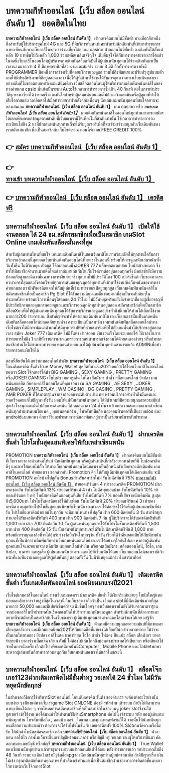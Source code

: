 # บทความกีฬาออนไลน์【เว็บ สล็อต ออนไลน์ อันดับ 1】  ยอดฮิตในไทย

**บทความกีฬาออนไลน์【เว็บ สล็อต ออนไลน์ อันดับ 1】** ฝากเครดิตแบบไม่มีขั้นต่ำ  ทางเลือกอีกหนึ่งสิ่งสำหรับผู้ใช้บริการยุคใหม่ 4G และ 5G ที่มีบริการที่แสนพิเศษสำหรับนักเดิมพันที่เข้ามาทำรายการลงทะเบียนกับทางเว็บคาสิโนของเราร่วมเสี่ยงโชค เกม casino  ฝากถอนไม่มีขั้นต่ำ ลงเดิมพันได้ตั้งแต่ หลัก 10 บาทขึ้นไปถึงหลัก 1,000 ร่วมเพลิดเพลินเจริญใจ เต็มอิ่มจุใจได้กับทางทางค่ายของเราได้แล้วในตอนี้เว็บคาสิโนออนไลน์ผู้บริการเกมเดิมพันสล็อตที่เปิดให้ผู้เล่นพนันทุกคนได้ร่วมเดิมพันมาเป็นเวลานานมากกว่า 4 ปี มีภาพกราฟิกที่สวยงามและสมจริง ระบบ 3 มิติ
อีกทั้งทางทางเรายังมี  PROGRAMMER มือหนึ่งการสร้างเว็บที่คอยบริการและดูแล  รวมไปถึงพัฒนาและปรับปรุงรูปแบบตัวเกมให้มีประสิทธิภาพที่ดีอยู่ตลอดเวลา เพื่อให้ผู้ที่เข้ามาใช้งานได้รับการดูแลจากทางเว็บพนันของเราอย่างเต็มที่ไม่ขาดตกบกพร่องแม้แต่นิดเดียว เว็บสล็อตออนไลน์ผู้ให้บริการเกมเดิมพันพนันคาสิโนของทางค่ายเกม casio นั้นยังเป็นระบบ Autoใช้เวลาการทำรายการไม่เกิน 40 วินาที ต่อในการทำประวัติธุกรรม เรียกได้ว่ารวดเร็วและทันใจสำหรับผู้เล่นแน่นอนและไม่ต้องแจ้งแอดมินหรือผู้ดูแลที่ทำให้เสียโอกาสและเวลาอีกต่อไปเมื่อทำรายการฝากตังค์กับเพื่อนๆ
นักเล่นเกมพนันทุกคนที่สนใจอยากจะลองเล่นเกม **บทความกีฬาออนไลน์【เว็บ สล็อต ออนไลน์ อันดับ 1】** เกม casino  หรือ ***บทความกีฬาออนไลน์【เว็บ สล็อต ออนไลน์ อันดับ 1】*** เกมเดิมพันพนันคาสิโนออนไลน์ทุกท่านสามารถสมัครได้เลยเพียงกรอกข้อมูลตามลำดับที่เว็บของเรามีให้เพียงไม่กี่ลำดับเท่านั้น ใช้เวลาการทำรายการลงทะเบียนไม่ถึง 2 นาทีนักเล่นพนันทุกท่านก็จะได้รับยูสเซอร์เพื่อที่จะเข้ามาร่วมสนุกกับเว็บเดิมพันของเราสมัครสมาชิกเพื่อเป็นสมาชิกกับเว็บไซต์เราณ ตอนนี้รับเลย FREE CREDIT 100%

## 👉 [สมัคร บทความกีฬาออนไลน์【เว็บ สล็อต ออนไลน์ อันดับ 1】](https://archa888.com/)
## 👉 [ทางเข้า บทความกีฬาออนไลน์【เว็บ สล็อต ออนไลน์ อันดับ 1】](https://archa888.com/)
## 👉 [บทความกีฬาออนไลน์【เว็บ สล็อต ออนไลน์ อันดับ 1】 เครดิตฟรี](https://archa888.com/)

## บทความกีฬาออนไลน์【เว็บ สล็อต ออนไลน์ อันดับ 1】 เปิดให้ใช้งานตลอด ได้ 24 ชม.สมัครสมาชิกเพื่อเป็นสมาชิก เกมSlot Online เกมเดิมพันสล็อตมั่นคงที่สุด

สำหรับผู้เล่นท่านไหนที่สนใจ เล่นเกมเดิมพันคาสิโนของเว็บคาสิโนเราพร้อมเปิดให้ทุกท่านได้รับการบริการแล้วตอนนี้สุดยอดเว็บพนันเดิมพันออนไลน์ที่มาแรงในตอนนี้ พร้อมให้การดูแลนักเล่นพนันทั้งวันทั้งคืน ไม่มีวันหยุด เปิดยูส โจ๊กเกอเกมมิ่งJOKER 777 แจ็กพอตแตกบ่อย โบนัสเข้าง่ายมาก จึงทำให้มีสมาชิกจำนวนมากติดใจแล้วกลับมาเล่นกับในเว็บไซต์เราต่ออยู่ตลอดทุกครั้ง มิหนำซ้ำยังมีความปลอดภัยสูงและมีความั่นคงทางการเงินจ่ายจริงทุกบาทไม่มีประวัติโกง 100 เปอร์เซ็นต์ เว็บของทางเราควบวงจรที่สุดและยังตอบโจทย์ทุกการเล่นของคุณลูกค้าทุกท่านที่เข้ามาใช้งานกับเว็บพนันของทางเรา
ค่ายเกมของเรามีฟรีเครดิตแจกให้กับผู้เล่นที่เข้ามาทำรายกเปิดยูสทุกยูส เว็บเกมเดิมพันพนันคาสิโนสมัครสมาชิกเพื่อเป็นสมาชิก  Pg Slot ที่ได้รับความนิยมและชื่นชอบมากที่สุดเป็นระดับต้นๆในประเทศไทย พร้อมบริการเพื่อนๆได้ตลอด 24 ชั่วโมง ไม่มีวันหยุดพร้อมยังมีเจ้าหน้าที่และผู้เชี่ยวชาญที่มีประสิทธิภาพและคุณภาพคอยดูแลและบริการคุณลูกค้าทุกท่านอยู่ตลอด สมัครสมาชิกเพื่อเป็นสมาชิก สล็อตXo เพื่อให้ผู้เล่นเกมพนันทุกคนได้รับการบริการและดูแลอย่างทั่วถึงมีเกมให้ท่านได้เลือกใช้งานมากกว่า200 รายการเกม
สิ่งสำคัญที่จะทำให้ค่ายเกมเดิมพันคาสิโนของเว็บเกมเรานั้นเป็นเกมพนันเดิมพันสล็อตออนไลน์ปลอดภัยหายห่วง ลงทะเบียนเป็นสมาชิก  เกมพนันเดิมพันสล็อตออนไลน์ทางเว็บไซต์เราได้มีการพัฒนาตัวเกมให้มีภาพกราฟฟิกที่สวยสมจริงเพื่อให้ตัวเกมนั้นน่าใช้บริการอยู่ตลอดเวลา สมัคร Joker 777 เติมเครดิต ไม่มีขั้นต่ำ ฝาก/ถอน เงินรวดเร็วโดยระบบออโต้ ใช้เวลาในการทำรายการไม่ถึง 1 นาทีทั้งรายการฝากและรายการถอนสามารถแจ้งถอนได้ด้วยตนเองง่ายๆ หรือถ้าหากสมาชิกท่านใดไม่สามารถทำรายการถอนด้วยตนเองได้ผู้เล่นพนันทุกท่านสามารถแจ้ง ADMINเพื่อทำรายการถอนเงินให้ได้

ตอนนี้ยืนยันได้เลยว่าเกมออนไลน์ทำเงิน **บทความกีฬาออนไลน์【เว็บ สล็อต ออนไลน์ อันดับ 1】** โอนเติมเครดิต ขั้นต่ำTrue Money Wallet สุดฮิตที่มาแรง2021เลยก็ว่าได้โดยเว็บคาสิโนออนไลน์ของเรา Slot โจ๊กเกอร์ได้นำ BIG GAMING , SEXY GAMING , PRETTY GAMING หรือJOKER GAMING เว็บไซต์รวมเกมรูเล็ต ไฮโล เสือมังกร กำถั่ว สล็อตออนไลน์ ยิงปลา เกมพนันยอดฮิต กับค่ายคาสิโนออนไลน์ที่คุณชอบ เช่น SA GAMING , AE SEXY , JOKER GAMING , SIMPLEPLAY , WM CASINO , DG CASINO , PRETTY GAMING , AMB POKER  ที่ได้มาตรฐานจากจากองค์กรระดับต่างประเทศ พร้อมบริการอย่างทั่วถึงมั่นคงและรวดเร็วคอยแก้ไขปัญหา ทั้งวัน มอบให้แก่นักเล่นพนันทุกคน ได้มีตัวเกมที่มีความสนุกและความมันส์สุดเร้าใจสนุกและมันไปกับการเล่นพนัน ได้ ตลอดเวลา 24 ชั่วโมง แล้วแต่ความสะดวกของเหล่าเซียนพนันทุกท่านผ่านบนไอแพด , ทุกแพลตฟอร์ม , โทรศัพท์มือถือ และคอมพิวเตอร์ที่เป็นระบบios และ androidแบบพกพา ศึกษาวิธีและประสบการณ์และพัฒนาสู่การเป็นเซียนพนันระดับประเทศ

## บทความกีฬาออนไลน์【เว็บ สล็อต ออนไลน์ อันดับ 1】 ฝากเครดิต ขั้นต่ำ โปรโมชั่นสุดแสนพิเศษให้กับเหล่าเซียนพนัน

 PROMOTION  **บทความกีฬาออนไลน์【เว็บ สล็อต ออนไลน์ อันดับ 1】** ฝากเครดิตแบบไม่มีขั้นต่ำ ที่เว็บเราอยากจะนำเสนอให้แก่  นักเดิมพันทุกคน หรือผู้เล่นพนันที่กำลังอยากหาค่ายที่มี โบนัสเครดิตดีๆ และการให้แบบไม่กั๊ก ให้ทางเว็บเกมพนันออนไลน์ของเราเป็นอีกหนึ่งตัวเลือกของนักเดิมพัน เกมคาสิโนออนไลน์ ค่ายของเรา ขอกล่าวกับ Promotion ดีๆ ให้กับผู้เดิมพันทุกคนได้เลือกเล่นกัน จะมี PROMOTION อะไรบ้างไปดูกัน
Bonusสำหรับสมาชิกใหม่ รับโบนัสทันที 75% [บทความกีฬาออนไลน์【เว็บ สล็อต ออนไลน์ อันดับ 1】](https://archa888.com/) ทำยอดเทิร์นแค่ 4 เท่าของเครดิต
 PROMOTION ฝากแรกของวัน รับโบนัสทันที 13% ทำยอดเทิร์นแค่ 4 เท่า
โบนัสทุกยอดฝาก รับโบนัสทันที 10% ทำยอดเทิร์นแค่ 1 เท่า
โบนัสเครดิตคืนยอดทุนที่เสีย รับโบนัสทันที 7% ยอดที่เสียจากนักเดิมพัน สูงสุดถึง5,000บาท
โปรโมชั่นเครดิตแชร์ให้กับเพื่อน รับโบนัสทันที 20% ทำยอดเทิร์นแค่ 3 เท่าของเครดิต
และสุดท้ายโปรโมชั่นสุดแสนพิศษที่เว็บพนันของทางเราได้คัดสรรไว้ให้เพื่อผู้เล่นเกมพนันที่น่ารัก โปรโมชั่นเครดิตฝากเล่นในทุกวัน จะมีแบบไหนบ้างไปดูกัน
ฝาก 600 ติดต่อกัน 3 วัน สมาชิกทุกท่านจะได้รับเครดิตฟรีทันที 400 บาท
ฝาก 900 ติดต่อกัน 7 วัน ผู้ใช้บริการจะได้รับเครดิตฟรีทันที 1,000 บาท
ฝาก 700 ติดต่อกัน 10 วัน ผู้เล่นพนันทุกคนจะได้รับโปรโมชั่นเครดิตฟรีทันที 1,500 บาท
ฝาก 400 ติดต่อกัน 15 วัน นักเล่นพนันทุกท่านจะได้รับโบนัสเครดิตฟรีทันที 1,800 บาท
พร้อมมีการหมุนกงล้อที่จะได้ลุ้นรับรางวัลบิ๊กวินในทุกๆวัน ทั้งวัน เรียกได้ว่าคืนยอดเสียให้กับนักพนันทุกคนที่เป็นนักวางเดิมพันกับทางเว็บเกมพนันออนไลน์ของเราได้อย่างจุใจกันไปเลย หากว่าผู้เดิมพันทุกคนสนใจและอยากจะลงเดิมพัน เกมออนไลน์ทำเงิน หรือเกมเสือมังกร, สล็อตออนไลน์, ไฮโล, เกมยิงปลา, บาคาร่า และรูเล็ต ผู้เล่นเกมพนันสามารถแตะไปที่เว็บพนันได้เลย เว็บเกมออนไลน์ของเรามีเจ้าหน้าที่และทีมงานคอยดูแลให้ผู้เดิมพันอยู่ ตลอดทั้งวัน ไม่มีวันหยุดแม้กระทั่งเสาร์อาทิตย์

## บทความกีฬาออนไลน์【เว็บ สล็อต ออนไลน์ อันดับ 1】 เติมเครดิตขั้นต่ำ  เว็บเกมเดิมพันออนไลน์ ยอดนิยมมาแรงปี2021

เว็บไซต์เกมคาสิโนออนไลน์ ทางเว็บเกมของเรา ฝากเครดิต ขั้นต่ำ ได้เงินจริงเล่นง่ายๆ โบนัสใหญ่แตกบ่อยและอัตราการจ่ายสูงที่สุดในเวลานี้ ในเว็บของเราถือว่าเป็น เว็บเกม slotที่มีนักเดิมพันมากที่สุดมากกว่า 50,000 คนและมีเปอร์เซ็นต์ว่าจะเพิ่มขึ้นเรื่อยๆ ทางเว็บของเรานั้นยังได้รับจากมาตราฐานจากบ่อนคาสิโนทั่วประเทศในเรื่องของเปิดให้บริการเกมพนันและดูแล สำหรับนักพนันที่ต้องการและอยากที่จะสมัครเป็นสมาชิกกับในเว็บของเรา ผู้เดิมพันทุกคนสามารถแอดไลน์เข้ามาได้เลย
	มารู้จัก **บทความกีฬาออนไลน์【เว็บ สล็อต ออนไลน์ อันดับ 1】** ตัวเกมมีความสนุกและความมันส์ที่มีภาพและเสียงสุดอลังการ และมีเกมยอดนิยม2021ให้กับยอดฮิตที่มาแรงได้เลือกปั่นอย่างหลากหลาย  ไม่ว่าจะเป็นเกมไพ่สามกอง  ยิงปลา คาสิโนสด บาคาร่าสด ไฮโล กำถั่ว ไพ่แคง ปั่นแปะ สล็อต เสือมังกร บาคาร่าสายฟ้า บาคาร่า แบ็คแจ๊ค เก้าเก ดัมมี่ ไม่ต้องไปเล่นไกลถึงบ่อนต่างประเทศให้เสียเวลา หรือเสียค่าใช้จ่ายในการนั่งเครื่องอีกต่อไป เพียงแค่นักพนันมีComputer , Mobile Phone และTabletพกพาสะดวกผู้เล่นพนันก็สามารถร่วมสนุกกับเว็บเกมพนันของเราได้แล้วในขณะนี้

## บทความกีฬาออนไลน์【เว็บ สล็อต ออนไลน์ อันดับ 1】 สล็อตโจ๊กเกอร์123ฝากเติมเครดิตไม่มีขั้นต่ำทรู วอเลทได้ 24 ชั่วโมง ไม่มีวันหยุดนักขัตฤกษ์

ในส่วนของวิธีการใช้บริการSlot ออนไลน์ โอนเติมเครดิต ขั้นต่ำ ของค่ายเรา จะต้องทำอะไรบ้างนั้น แบบง่าย ๆ เพียงแค่ทางเว็บเราgame Slot ONLONE ต้องมี รหัสผ่าน เข้าระบบ ถ้ายังไม่มีสามารถลงทะเบียนได้ง่าย ๆ จากโหมดการสมัครสมาชิกเพื่อเป็นสมาชิกในช่อง เมนู joker slotจึงจะได้ ยูสเซอร์ เข้าใช้งาน พอได้มาแล้วให้ทำตามวิธีผ่านSmartphone ต่อไปนี้
เข้าระบบ รหัส  ของผู้เล่นเกมพนันทุกท่าน โทรศัพท์มือถือ , คอมพิวเตอร์ , ไอแพด และทุกแพลตฟอร์มก็ได้
จากนั้นให้นักพนันทุกคนเลือกความประสงค์ว่า ต้องการจะได้รับโปรโมชั่น รับเลยเครดิตฟรี 100% Slotเกมวัดดวงหรือไม่รับ
ให้นักล่าโบนัสสมัครสมาชิก คลิก **บทความกีฬาออนไลน์【เว็บ สล็อต ออนไลน์ อันดับ 1】** ฝาก-ถอน ออโต้ไว ภาพในเว็บจะขึ้นเลขบัญชีพร้อมธนาคาร หรือบัญชี ทรู วอเลท ของผู้ให้บริการขึ้นมา
คัดลอกหมายเลขบัญชี หรือบัญชี **บทความกีฬาออนไลน์【เว็บ สล็อต ออนไลน์ อันดับ 1】** True Wallet ของเซียนพนันทุกท่าน แล้วทำธุรกรรมระบบฝากถอนขั้นต่ำได้เลย
หลังทำรายการแล้ว รอประมาณไม่ถึง 48 วินาที ระบบจะเติมเงินเข้าบัญชีสล็อตpgของนักเล่นพนันทุกท่านผู้สมัครสมาชิก
ถ้ามีปัญหาเรื่องเงินไม่เข้า กรุณาติดต่อทีมงานคุณภาพ ที่ทำเรื่องเข้าร่วมมาเพื่อเป็นสมาชิกผ่านช่องทางการติดต่อที่แนบเอาไว้ทางหน้าเว็บโจ๊กเกอร์Slot



